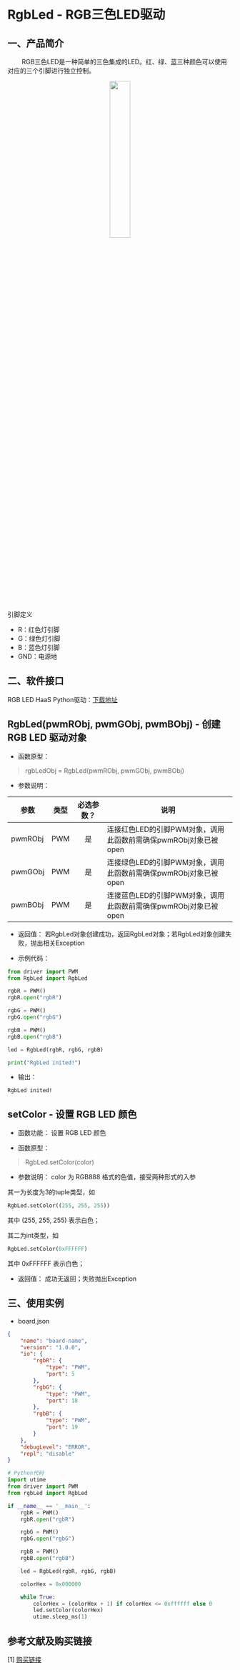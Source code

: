 # RgbLed - RGB三色LED驱动

## 一、产品简介
&emsp;&emsp;
RGB三色LED是一种简单的三色集成的LED。红、绿、蓝三种颜色可以使用对应的三个引脚进行独立控制。

<div align="center">
<img src=./../../docs/images/RGBLED.jpeg  width=30%/>
</div>

引脚定义

* R：红色灯引脚
* G：绿色灯引脚
* B：蓝色灯引脚
* GND：电源地

## 二、软件接口

RGB LED HaaS Python驱动：[下载地址](https://github.com/alibaba/AliOS-Things/tree/master/haas_lib_bundles/python/libraries/rgb_led)
<br>

## RgbLed(pwmRObj, pwmGObj, pwmBObj) - 创建 RGB LED 驱动对象
* 函数原型：
> rgbLedObj = RgbLed(pwmRObj, pwmGObj, pwmBObj)

* 参数说明：

| 参数    | 类型 | 必选参数？ | 说明                                                            |
| ------- | ---- | :--------: | --------------------------------------------------------------- |
| pwmRObj | PWM  |     是     | 连接红色LED的引脚PWM对象，调用此函数前需确保pwmRObj对象已被open |
| pwmGObj | PWM  |     是     | 连接绿色LED的引脚PWM对象，调用此函数前需确保pwmRObj对象已被open |
| pwmBObj | PWM  |     是     | 连接蓝色LED的引脚PWM对象，调用此函数前需确保pwmRObj对象已被open |

* 返回值：
若RgbLed对象创建成功，返回RgbLed对象；若RgbLed对象创建失败，抛出相关Exception

* 示例代码：

```python
from driver import PWM
from RgbLed import RgbLed

rgbR = PWM()
rgbR.open("rgbR")

rgbG = PWM()
rgbG.open("rgbG")

rgbB = PWM()
rgbB.open("rgbB")

led = RgbLed(rgbR, rgbG, rgbB)

print("RgbLed inited!")
```

* 输出：
```
RgbLed inited!
```

## setColor - 设置 RGB LED 颜色

* 函数功能：
设置 RGB LED 颜色

* 函数原型：
> RgbLed.setColor(color)

* 参数说明：
color 为 RGB888 格式的色值，接受两种形式的入参

其一为长度为3的tuple类型，如
```python
RgbLed.setColor((255, 255, 255))
```
其中 (255, 255, 255) 表示白色；

其二为int类型，如
```python
RgbLed.setColor(0xFFFFFF)
```
其中 0xFFFFFF 表示白色；

* 返回值：
成功无返回；失败抛出Exception

## 三、使用实例

* board.json
```json
{
    "name": "board-name",
    "version": "1.0.0",
    "io": {
        "rgbR": {
            "type": "PWM",
            "port": 5
        },
        "rgbG": {
            "type": "PWM",
            "port": 18
        },
        "rgbB": {
            "type": "PWM",
            "port": 19
        }
    },
    "debugLevel": "ERROR",
    "repl": "disable"
}
```

```python
# Python代码
import utime
from driver import PWM
from rgbLed import RgbLed

if __name__ == '__main__':
    rgbR = PWM()
    rgbR.open("rgbR")

    rgbG = PWM()
    rgbG.open("rgbG")

    rgbB = PWM()
    rgbB.open("rgbB")

    led = RgbLed(rgbR, rgbG, rgbB)

    colorHex = 0x000000

    while True:
        colorHex = (colorHex + 1) if colorHex <= 0xffffff else 0
        led.setColor(colorHex)
        utime.sleep_ms(1)
```

## 参考文献及购买链接
[1] [购买链接](https://detail.tmall.com/item.htm?id=548418198148)
